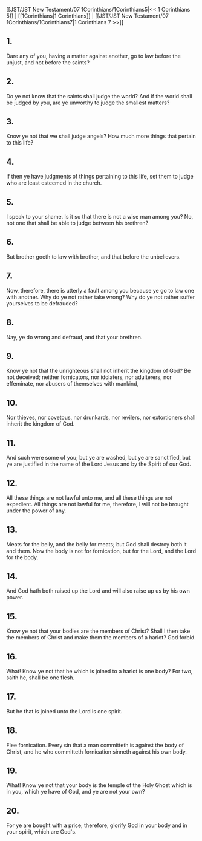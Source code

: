 [[JST/JST New Testament/07 1Corinthians/1Corinthians5|<< 1 Corinthians 5]] | [[1Corinthians|1 Corinthians]] | [[JST/JST New Testament/07 1Corinthians/1Corinthians7|1 Corinthians 7 >>]]
## 1.
Dare any of you, having a matter against another, go to law before the unjust, and not before the saints?
## 2.
Do ye not know that the saints shall judge the world? And if the world shall be judged by you, are ye unworthy to judge the smallest matters?
## 3.
Know ye not that we shall judge angels? How much more things that pertain to this life?
## 4.
If then ye have judgments of things pertaining to this life, set them to judge who are least esteemed in the church.
## 5.
I speak to your shame. Is it so that there is not a wise man among you? No, not one that shall be able to judge between his brethren?
## 6.
But brother goeth to law with brother, and that before the unbelievers.
## 7.
Now, therefore, there is utterly a fault among you because ye go to law one with another. Why do ye not rather take wrong? Why do ye not rather suffer yourselves to be defrauded?
## 8.
Nay, ye do wrong and defraud, and that your brethren.
## 9.
Know ye not that the unrighteous shall not inherit the kingdom of God? Be not deceived; neither fornicators, nor idolaters, nor adulterers, nor effeminate, nor abusers of themselves with mankind,
## 10.
Nor thieves, nor covetous, nor drunkards, nor revilers, nor extortioners shall inherit the kingdom of God.
## 11.
And such were some of you; but ye are washed, but ye are sanctified, but ye are justified in the name of the Lord Jesus and by the Spirit of our God.
## 12.
All these things are not lawful unto me, and all these things are not expedient. All things are not lawful for me, therefore, I will not be brought under the power of any.
## 13.
Meats for the belly, and the belly for meats; but God shall destroy both it and them. Now the body is not for fornication, but for the Lord, and the Lord for the body.
## 14.
And God hath both raised up the Lord and will also raise up us by his own power.
## 15.
Know ye not that your bodies are the members of Christ? Shall I then take the members of Christ and make them the members of a harlot? God forbid.
## 16.
What! Know ye not that he which is joined to a harlot is one body? For two, saith he, shall be one flesh.
## 17.
But he that is joined unto the Lord is one spirit.
## 18.
Flee fornication. Every sin that a man committeth is against the body of Christ, and he who committeth fornication sinneth against his own body.
## 19.
What! Know ye not that your body is the temple of the Holy Ghost which is in you, which ye have of God, and ye are not your own?
## 20.
For ye are bought with a price; therefore, glorify God in your body and in your spirit, which are God\'s.

